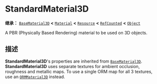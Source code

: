 <!-- ⚠ 请勿编辑本文件 ⚠ -->
<!-- 本文档使用脚本从 WeDot 引擎源码仓库生成。 -->
<!-- 生成脚本：https://github.com/WeDot-Engine/WeDot/tree/4.3/doc/tools/make_md.py； -->
<!-- 原文件：https://github.com/WeDot-Engine/WeDot/tree/4.3/doc/classes/StandardMaterial3D.xml。 -->

<div id="_class_standardmaterial3d"></div>

# StandardMaterial3D

**继承：** [`BaseMaterial3D`](class_basematerial3d.md) **<** [`Material`](class_material.md) **<** [`Resource`](class_resource.md) **<** [`RefCounted`](class_refcounted.md) **<** [`Object`](class_object.md)

A PBR (Physically Based Rendering) material to be used on 3D objects.

## 描述

**StandardMaterial3D**'s properties are inherited from [`BaseMaterial3D`](class_basematerial3d.md). **StandardMaterial3D** uses separate textures for ambient occlusion, roughness and metallic maps. To use a single ORM map for all 3 textures, use an [`ORMMaterial3D`](class_ormmaterial3d.md) instead.

[^virtual]: 本方法通常需要用户覆盖才能生效。
[^const]: 本方法无副作用，不会修改该实例的任何成员变量。
[^vararg]: 本方法除了能接受在此处描述的参数外，还能够继续接受任意数量的参数。
[^constructor]: 本方法用于构造某个类型。
[^static]: 调用本方法无需实例，可直接使用类名进行调用。
[^operator]: 本方法描述的是使用本类型作为左操作数的有效运算符。
[^bitfield]: 这个值是由下列位标志构成位掩码的整数。
[^void]: 无返回值。
